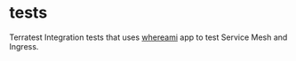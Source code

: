 # tests

Terratest Integration tests that uses [whereami](https://github.com/GoogleCloudPlatform/kubernetes-engine-samples/tree/master/whereami) app to test Service Mesh and Ingress.

